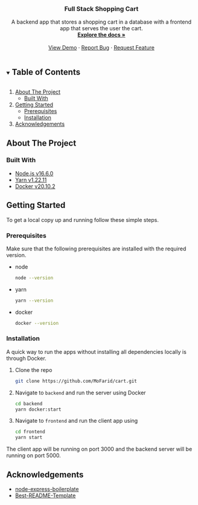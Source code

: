 <!--
*** Thanks for checking out the Best-README-Template. If you have a suggestion
*** that would make this better, please fork the repo and create a pull request
*** or simply open an issue with the tag "enhancement".
*** Thanks again! Now go create something AMAZING! :D
***
***
***
*** To avoid retyping too much info. Do a search and replace for the following:
*** github_username, repo_name, twitter_handle, email, project_title, project_description
-->

<!-- PROJECT SHIELDS -->
<!--
*** I'm using markdown "reference style" links for readability.
*** Reference links are enclosed in brackets [ ] instead of parentheses ( ).
*** See the bottom of this document for the declaration of the reference variables
*** for contributors-url, forks-url, etc. This is an optional, concise syntax you may use.
*** https://www.markdownguide.org/basic-syntax/#reference-style-links
-->

<!-- PROJECT LOGO -->
<br />
<p align="center">
  <h3 align="center">Full Stack Shopping Cart</h3>

  <p align="center">
    A backend app that stores a shopping cart in a database with a frontend app that serves the user the cart.
    <br />
    <a href="https://github.com/MoFarid/cart"><strong>Explore the docs »</strong></a>
    <br />
    <br />
    <a href="https://github.com/MoFarid/cart">View Demo</a>
    ·
    <a href="https://github.com/MoFarid/cart/issues">Report Bug</a>
    ·
    <a href="https://github.com/MoFarid/cart/issues">Request Feature</a>
  </p>
</p>

<!-- TABLE OF CONTENTS -->
<details open="open">
  <summary><h2 style="display: inline-block">Table of Contents</h2></summary>
  <ol>
    <li>
      <a href="#about-the-project">About The Project</a>
      <ul>
        <li><a href="#built-with">Built With</a></li>
      </ul>
    </li>
    <li>
      <a href="#getting-started">Getting Started</a>
      <ul>
        <li><a href="#prerequisites">Prerequisites</a></li>
        <li><a href="#installation">Installation</a></li>
      </ul>
    </li>
    <li><a href="#acknowledgements">Acknowledgements</a></li>
  </ol>
</details>

<!-- ABOUT THE PROJECT -->

## About The Project

### Built With

- [Node.js v16.6.0](https://nodejs.org/)
- [Yarn v1.22.11](https://yarnpkg.com/)
- [Docker v20.10.2](https://www.docker.com/)

<!-- GETTING STARTED -->

## Getting Started

To get a local copy up and running follow these simple steps.

### Prerequisites

Make sure that the following prerequisites are installed with the required version.

- node
  ```sh
  node --version
  ```
- yarn

  ```sh
  yarn --version
  ```

- docker
  ```sh
  docker --version
  ```

### Installation

A quick way to run the apps without installing all dependencies locally is through Docker.

1. Clone the repo
   ```sh
   git clone https://github.com/MoFarid/cart.git
   ```
2. Navigate to `backend` and run the server using Docker
   ```sh
   cd backend
   yarn docker:start
   ```
3. Navigate to `frontend` and run the client app using
   ```sh
   cd frontend
   yarn start
   ```

The client app will be running on port 3000 and the backend server will be running on port 5000.

<!-- ACKNOWLEDGEMENTS -->

## Acknowledgements

- [node-express-boilerplate](https://github.com/hagopj13/node-express-boilerplate)
- [Best-README-Template](https://github.com/othneildrew/Best-README-Template)

<!-- MARKDOWN LINKS & IMAGES -->
<!-- https://www.markdownguide.org/basic-syntax/#reference-style-links -->
